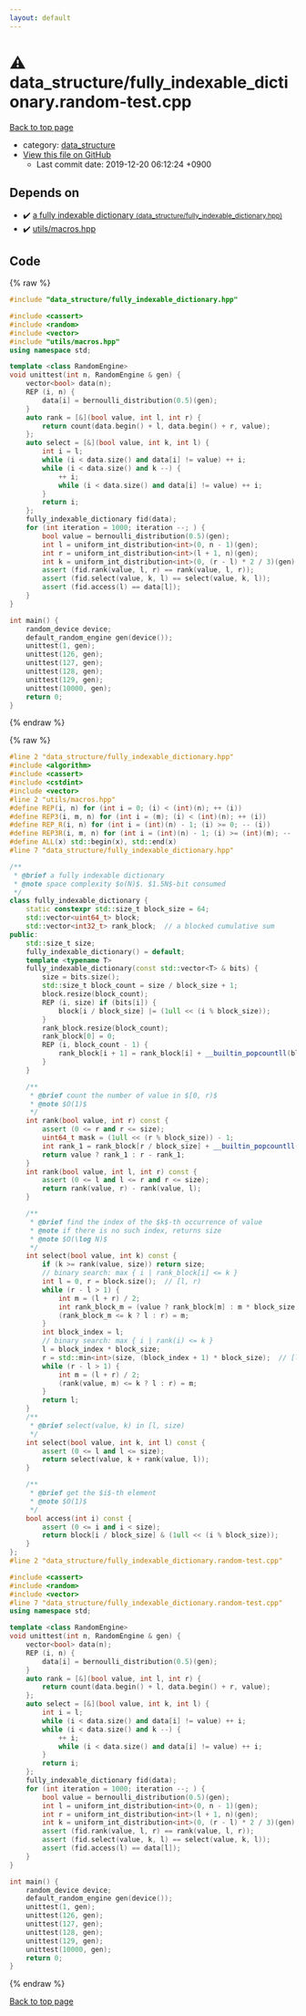```yaml
---
layout: default
---
```


<!-- mathjax config similar to math.stackexchange -->
<script type="text/javascript" async
  src="https://cdnjs.cloudflare.com/ajax/libs/mathjax/2.7.5/MathJax.js?config=TeX-MML-AM_CHTML">
</script>
<script type="text/x-mathjax-config">
  MathJax.Hub.Config({
    TeX: { equationNumbers: { autoNumber: "AMS" }},
    tex2jax: {
      inlineMath: [ ['$','$'] ],
      processEscapes: true
    },
    "HTML-CSS": { matchFontHeight: false },
    displayAlign: "left",
    displayIndent: "2em"
  });
</script>

<script type="text/javascript" src="https://cdnjs.cloudflare.com/ajax/libs/jquery/3.4.1/jquery.min.js"></script>
<script src="https://cdn.jsdelivr.net/npm/jquery-balloon-js@1.1.2/jquery.balloon.min.js" integrity="sha256-ZEYs9VrgAeNuPvs15E39OsyOJaIkXEEt10fzxJ20+2I=" crossorigin="anonymous"></script>
<script type="text/javascript" src="../../assets/js/copy-button.js"></script>
<link rel="stylesheet" href="../../assets/css/copy-button.css" />


# :warning: data_structure/fully_indexable_dictionary.random-test.cpp

<a href="../../index.html">Back to top page</a>

* category: <a href="../../index.html#c8f6850ec2ec3fb32f203c1f4e3c2fd2">data_structure</a>
* <a href="{{ site.github.repository_url }}/blob/master/data_structure/fully_indexable_dictionary.random-test.cpp">View this file on GitHub</a>
    - Last commit date: 2019-12-20 06:12:24 +0900




## Depends on

* :heavy_check_mark: <a href="fully_indexable_dictionary.hpp.html">a fully indexable dictionary <small>(data_structure/fully_indexable_dictionary.hpp)</small></a>
* :heavy_check_mark: <a href="../utils/macros.hpp.html">utils/macros.hpp</a>


## Code

<a id="unbundled"></a>
{% raw %}
```cpp
#include "data_structure/fully_indexable_dictionary.hpp"

#include <cassert>
#include <random>
#include <vector>
#include "utils/macros.hpp"
using namespace std;

template <class RandomEngine>
void unittest(int n, RandomEngine & gen) {
    vector<bool> data(n);
    REP (i, n) {
        data[i] = bernoulli_distribution(0.5)(gen);
    }
    auto rank = [&](bool value, int l, int r) {
        return count(data.begin() + l, data.begin() + r, value);
    };
    auto select = [&](bool value, int k, int l) {
        int i = l;
        while (i < data.size() and data[i] != value) ++ i;
        while (i < data.size() and k --) {
            ++ i;
            while (i < data.size() and data[i] != value) ++ i;
        }
        return i;
    };
    fully_indexable_dictionary fid(data);
    for (int iteration = 1000; iteration --; ) {
        bool value = bernoulli_distribution(0.5)(gen);
        int l = uniform_int_distribution<int>(0, n - 1)(gen);
        int r = uniform_int_distribution<int>(l + 1, n)(gen);
        int k = uniform_int_distribution<int>(0, (r - l) * 2 / 3)(gen);
        assert (fid.rank(value, l, r) == rank(value, l, r));
        assert (fid.select(value, k, l) == select(value, k, l));
        assert (fid.access(l) == data[l]);
    }
}

int main() {
    random_device device;
    default_random_engine gen(device());
    unittest(1, gen);
    unittest(126, gen);
    unittest(127, gen);
    unittest(128, gen);
    unittest(129, gen);
    unittest(10000, gen);
    return 0;
}

```
{% endraw %}

<a id="bundled"></a>
{% raw %}
```cpp
#line 2 "data_structure/fully_indexable_dictionary.hpp"
#include <algorithm>
#include <cassert>
#include <cstdint>
#include <vector>
#line 2 "utils/macros.hpp"
#define REP(i, n) for (int i = 0; (i) < (int)(n); ++ (i))
#define REP3(i, m, n) for (int i = (m); (i) < (int)(n); ++ (i))
#define REP_R(i, n) for (int i = (int)(n) - 1; (i) >= 0; -- (i))
#define REP3R(i, m, n) for (int i = (int)(n) - 1; (i) >= (int)(m); -- (i))
#define ALL(x) std::begin(x), std::end(x)
#line 7 "data_structure/fully_indexable_dictionary.hpp"

/**
 * @brief a fully indexable dictionary
 * @note space complexity $o(N)$. $1.5N$-bit consumed
 */
class fully_indexable_dictionary {
    static constexpr std::size_t block_size = 64;
    std::vector<uint64_t> block;
    std::vector<int32_t> rank_block;  // a blocked cumulative sum
public:
    std::size_t size;
    fully_indexable_dictionary() = default;
    template <typename T>
    fully_indexable_dictionary(const std::vector<T> & bits) {
        size = bits.size();
        std::size_t block_count = size / block_size + 1;
        block.resize(block_count);
        REP (i, size) if (bits[i]) {
            block[i / block_size] |= (1ull << (i % block_size));
        }
        rank_block.resize(block_count);
        rank_block[0] = 0;
        REP (i, block_count - 1) {
            rank_block[i + 1] = rank_block[i] + __builtin_popcountll(block[i]);
        }
    }

    /**
     * @brief count the number of value in $[0, r)$
     * @note $O(1)$
     */
    int rank(bool value, int r) const {
        assert (0 <= r and r <= size);
        uint64_t mask = (1ull << (r % block_size)) - 1;
        int rank_1 = rank_block[r / block_size] + __builtin_popcountll(block[r /block_size] & mask);
        return value ? rank_1 : r - rank_1;
    }
    int rank(bool value, int l, int r) const {
        assert (0 <= l and l <= r and r <= size);
        return rank(value, r) - rank(value, l);
    }

    /**
     * @brief find the index of the $k$-th occurrence of value
     * @note if there is no such index, returns size
     * @note $O(\log N)$
     */
    int select(bool value, int k) const {
        if (k >= rank(value, size)) return size;
        // binary search: max { i | rank_block[i] <= k }
        int l = 0, r = block.size();  // [l, r)
        while (r - l > 1) {
            int m = (l + r) / 2;
            int rank_block_m = (value ? rank_block[m] : m * block_size - rank_block[m]);
            (rank_block_m <= k ? l : r) = m;
        }
        int block_index = l;
        // binary search: max { i | rank(i) <= k }
        l = block_index * block_size;
        r = std::min<int>(size, (block_index + 1) * block_size);  // [l, r)
        while (r - l > 1) {
            int m = (l + r) / 2;
            (rank(value, m) <= k ? l : r) = m;
        }
        return l;
    }
    /**
     * @brief select(value, k) in [l, size)
     */
    int select(bool value, int k, int l) const {
        assert (0 <= l and l <= size);
        return select(value, k + rank(value, l));
    }

    /**
     * @brief get the $i$-th element
     * @note $O(1)$
     */
    bool access(int i) const {
        assert (0 <= i and i < size);
        return block[i / block_size] & (1ull << (i % block_size));
    }
};
#line 2 "data_structure/fully_indexable_dictionary.random-test.cpp"

#include <cassert>
#include <random>
#include <vector>
#line 7 "data_structure/fully_indexable_dictionary.random-test.cpp"
using namespace std;

template <class RandomEngine>
void unittest(int n, RandomEngine & gen) {
    vector<bool> data(n);
    REP (i, n) {
        data[i] = bernoulli_distribution(0.5)(gen);
    }
    auto rank = [&](bool value, int l, int r) {
        return count(data.begin() + l, data.begin() + r, value);
    };
    auto select = [&](bool value, int k, int l) {
        int i = l;
        while (i < data.size() and data[i] != value) ++ i;
        while (i < data.size() and k --) {
            ++ i;
            while (i < data.size() and data[i] != value) ++ i;
        }
        return i;
    };
    fully_indexable_dictionary fid(data);
    for (int iteration = 1000; iteration --; ) {
        bool value = bernoulli_distribution(0.5)(gen);
        int l = uniform_int_distribution<int>(0, n - 1)(gen);
        int r = uniform_int_distribution<int>(l + 1, n)(gen);
        int k = uniform_int_distribution<int>(0, (r - l) * 2 / 3)(gen);
        assert (fid.rank(value, l, r) == rank(value, l, r));
        assert (fid.select(value, k, l) == select(value, k, l));
        assert (fid.access(l) == data[l]);
    }
}

int main() {
    random_device device;
    default_random_engine gen(device());
    unittest(1, gen);
    unittest(126, gen);
    unittest(127, gen);
    unittest(128, gen);
    unittest(129, gen);
    unittest(10000, gen);
    return 0;
}

```
{% endraw %}

<a href="../../index.html">Back to top page</a>

